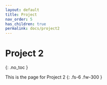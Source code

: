 ```yaml
---
layout: default
title: Project
nav_order: 5
has_children: true
permalink: docs/project2
---
```


# Project 2
{: .no_toc }

This is the page for Project 2
{: .fs-6 .fw-300 }

